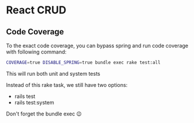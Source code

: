 # React CRUD

## Code Coverage

To the exact code coverage, you can bypass spring and run code coverage with following command:

```bash
COVERAGE=true DISABLE_SPRING=true bundle exec rake test:all
```

This will run both unit and system tests

Instead of this rake task, we still have two options:

* rails test
* rails test:system

Don't forget the bundle exec 😉